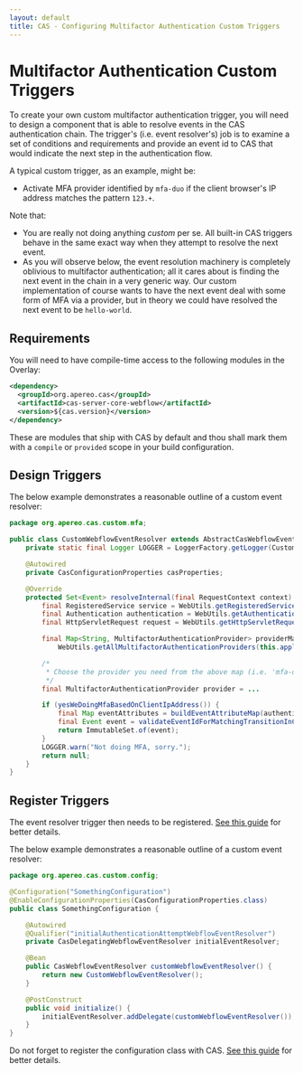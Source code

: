 ```yaml
---
layout: default
title: CAS - Configuring Multifactor Authentication Custom Triggers
---
```


# Multifactor Authentication Custom Triggers

To create your own custom multifactor authentication trigger, you will need to design a component that is able to resolve events in the CAS authentication chain. The trigger's (i.e. event resolver's) job is to examine a set of conditions and requirements and provide an event id to CAS that would indicate the next step in the authentication flow.

A typical custom trigger, as an example, might be:

- Activate MFA provider identified by `mfa-duo` if the client browser's IP address matches the pattern `123.+`.

Note that:

- You are really not doing anything *custom* per se. All built-in CAS triggers behave in the same exact way when they attempt to resolve the next event.
- As you will observe below, the event resolution machinery is completely oblivious to multifactor authentication; all it cares about is finding the next event in the chain in a very generic way. Our custom implementation of course wants to have the next event deal with some form of MFA via a provider, but in theory we could have resolved the next event to be `hello-world`.

## Requirements

You will need to have compile-time access to the following modules in the Overlay:

```xml
<dependency>
  <groupId>org.apereo.cas</groupId>
  <artifactId>cas-server-core-webflow</artifactId>
  <version>${cas.version}</version>
</dependency>
```

These are modules that ship with CAS by default and thou shall mark them with a `compile` or `provided` scope in your build configuration.

## Design Triggers

The below example demonstrates a reasonable outline of a custom event resolver:

```java
package org.apereo.cas.custom.mfa;

public class CustomWebflowEventResolver extends AbstractCasWebflowEventResolver {
    private static final Logger LOGGER = LoggerFactory.getLogger(CustomWebflowEventResolver.class);

    @Autowired
    private CasConfigurationProperties casProperties;

    @Override
    protected Set<Event> resolveInternal(final RequestContext context) {
        final RegisteredService service = WebUtils.getRegisteredService(context);
        final Authentication authentication = WebUtils.getAuthentication(context);
        final HttpServletRequest request = WebUtils.getHttpServletRequest(context);

        final Map<String, MultifactorAuthenticationProvider> providerMap =
            WebUtils.getAllMultifactorAuthenticationProviders(this.applicationContext);

        /*
         * Choose the provider you need from the above map (i.e. 'mfa-duo`)
         */
        final MultifactorAuthenticationProvider provider = ...

        if (yesWeDoingMfaBasedOnClientIpAddress()) {
            final Map eventAttributes = buildEventAttributeMap(authentication.getPrincipal(), service, provider));
            final Event event = validateEventIdForMatchingTransitionInContext(provider.getId(), context, eventAttributes);
            return ImmutableSet.of(event);
        }
        LOGGER.warn("Not doing MFA, sorry.");
        return null;
    }
}
```

## Register Triggers

The event resolver trigger then needs to be registered. [See this guide](Configuration-Management-Extensions.html) for better details.

The below example demonstrates a reasonable outline of a custom event resolver:

```java
package org.apereo.cas.custom.config;

@Configuration("SomethingConfiguration")
@EnableConfigurationProperties(CasConfigurationProperties.class)
public class SomethingConfiguration {

    @Autowired
    @Qualifier("initialAuthenticationAttemptWebflowEventResolver")
    private CasDelegatingWebflowEventResolver initialEventResolver;

    @Bean
    public CasWebflowEventResolver customWebflowEventResolver() {
        return new CustomWebflowEventResolver();
    }

    @PostConstruct
    public void initialize() {
        initialEventResolver.addDelegate(customWebflowEventResolver());
    }
}
```

Do not forget to register the configuration class with CAS. [See this guide](Configuration-Management-Extensions.html) for better details.
